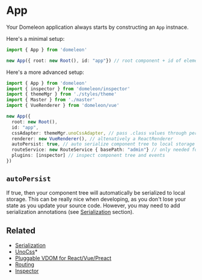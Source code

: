 # App

Your Domeleon application always starts by constructing an `App` instnace.

Here's a minimal setup:

```ts
import { App } from 'domeleon'

new App({ root: new Root(), id: "app"}) // root component + id of element to mount
```
Here's a more advanced setup:

```ts
import { App } from 'domeleon'
import { inspector } from 'domeleon/inspector'
import { themeMgr } from './styles/theme'
import { Master } from './master'
import { VueRenderer } from 'domeleon/vue'

new App({
  root: new Root(), 
  id: "app",
  cssAdapter: themeMgr.unoCssAdapter, // pass .class values through per render
  renderer: new VueRenderer(), // altenatively a ReactRenderer
  autoPersist: true, // auto serialize component tree to local storage
  routeService: new RouteService { basePath: "admin"} // only needed for a custom base path
  plugins: [inspector] // inspect component tree and events
})
```

## `autoPersist`

If true, then your component tree will automatically be serialized to local storage. This can be really nice when developing, as you don't lose your state as you update your source code. However, you may need to add serialization annotations (see [Serialization](./serialization.md) section).

## Related

* [Serialization](./serialization.md)
* [UnoCss](./unocss.md)* 
* [Pluggable VDOM for React/Vue/Preact](./pluggable-vdom.md)
* [Routing](./docs/routing.md)
* [Inspector](./docs/inspector.md)